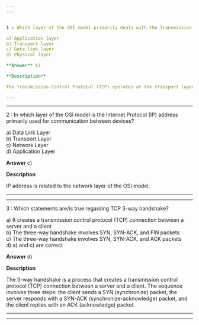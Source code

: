 ```yaml
---  
---  


1 : Which layer of the OSI model primarily deals with the Transmission Control Protocol (TCP)?  

a) Application layer  
b) Transport layer  
c) Data link layer  
d) Physical layer  

**Answer** b)  

**Description**  

The Transmission Control Protocol (TCP) operates at the transport layer of the OSI model, responsible for reliable, ordered, and error-checked delivery of data between applications running on hosts.  

---  
```

---  


2 : In which layer of the OSI model is the Internet Protocol (IP) address primarily used for communication between devices?  

a) Data Link Layer  
b) Transport Layer  
c) Network Layer  
d) Application Layer  

**Answer** c)  

**Description**  

IP address is related to the network layer of the OSI model.  

---  
---  


3 : Which statements are/is true regarding TCP 3-way handshake?  

a) It creates a transmission control protocol (TCP) connection between a server and a client  
b) The three-way handshake involves SYN, SYN-ACK, and FIN packets  
c) The three-way handshake involves SYN, SYN-ACK, and ACK packets  
d) a) and c) are correct  

**Answer** d)  

**Description**  

The 3-way handshake is a process that creates a transmission control protocol (TCP) connection between a server and a client. The sequence involves three steps: the client sends a SYN (synchronize) packet, the server responds with a SYN-ACK (synchronize-acknowledge) packet, and the client replies with an ACK (acknowledge) packet.  

---  
---  











